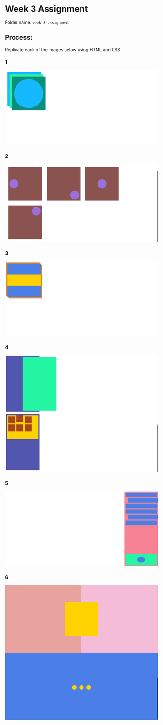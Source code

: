 # Week 3 Assignment

Folder name: `week-3-assignment`

## Process:

Replicate each of the images below using HTML and CSS

### 1

![](assignment-images/1.png)

### 2

![](assignment-images/2.png)

### 3

![](assignment-images/3.png)

### 4

![](assignment-images/4.png)

### 5

![](assignment-images/5.png)

### 6

![](assignment-images/6.png)